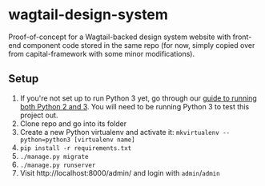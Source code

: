 # wagtail-design-system

Proof-of-concept for a Wagtail-backed design system website with front-end
component code stored in the same repo (for now, simply copied over from
capital-framework with some minor modifications).


## Setup

1. If you're not set up to run Python 3 yet, go through our
   [guide to running both Python 2 and 3](https://github.com/cfpb/development/blob/master/guides/installing-python.md).
   You will need to be running Python 3 to test this project out.
1. Clone repo and go into its folder
1. Create a new Python virtualenv and activate it: `mkvirtualenv --python=python3 [virtualenv name]`
1. `pip install -r requirements.txt`
1. `./manage.py migrate`
1. `./manage.py runserver`
1. Visit http://localhost:8000/admin/ and login with `admin`/`admin`
